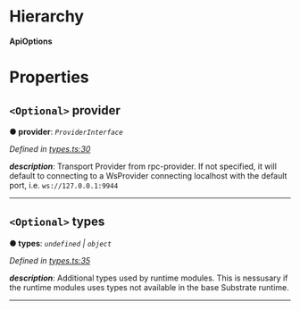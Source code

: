 

# Hierarchy

**ApiOptions**

# Properties

<a id="provider"></a>

## `<Optional>` provider

**● provider**: *`ProviderInterface`*

*Defined in [types.ts:30](https://github.com/polkadot-js/api/blob/e177727/packages/api/src/types.ts#L30)*

*__description__*: Transport Provider from rpc-provider. If not specified, it will default to connecting to a WsProvider connecting localhost with the default port, i.e. `ws://127.0.0.1:9944`

___
<a id="types"></a>

## `<Optional>` types

**● types**: *`undefined` | `object`*

*Defined in [types.ts:35](https://github.com/polkadot-js/api/blob/e177727/packages/api/src/types.ts#L35)*

*__description__*: Additional types used by runtime modules. This is nessusary if the runtime modules uses types not available in the base Substrate runtime.

___

